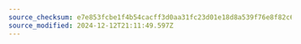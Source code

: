```yaml
---
source_checksum: e7e853fcbe1f4b54cacff3d0aa31fc23d01e18d8a539f76e8f82c67ac5d089b8
source_modified: 2024-12-12T21:11:49.597Z
---
```


